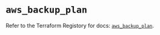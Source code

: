 # `aws_backup_plan`

Refer to the Terraform Registory for docs: [`aws_backup_plan`](https://registry.terraform.io/providers/hashicorp/aws/5.13.0/docs/resources/backup_plan).

